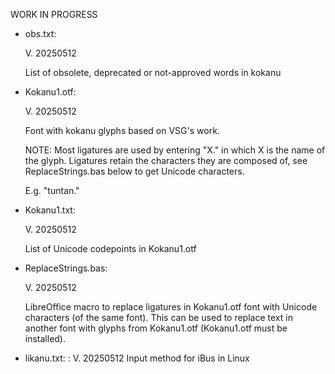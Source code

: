 WORK IN PROGRESS

- obs.txt:
  
  V. 20250512

  List of obsolete, deprecated or not-approved words in kokanu

- Kokanu1.otf:

  V. 20250512

  Font with kokanu glyphs based on VSG's work.

  NOTE: Most ligatures are used by entering "X." in which
  X is the name of the glyph. Ligatures retain the characters
  they are composed of, see ReplaceStrings.bas below to get
  Unicode characters.
  
  E.g. "tuntan."

- Kokanu1.txt:

  V. 20250512

  List of Unicode codepoints in Kokanu1.otf
  
- ReplaceStrings.bas:

  V. 20250512

  LibreOffice macro to replace ligatures in Kokanu1.otf font with
  Unicode characters (of the same font). This can be used to replace
  text in another font with glyphs from Kokanu1.otf (Kokanu1.otf 
  must be installed).
  

- likanu.txt: : V. 20250512
  Input method for iBus in Linux
